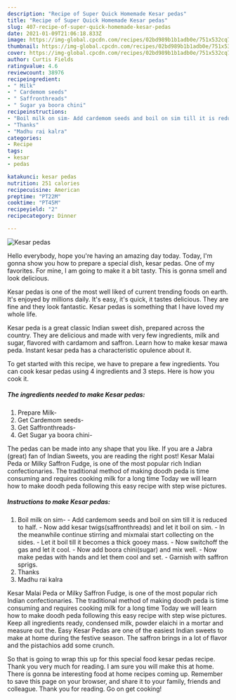 ```yaml
---
description: "Recipe of Super Quick Homemade Kesar pedas"
title: "Recipe of Super Quick Homemade Kesar pedas"
slug: 407-recipe-of-super-quick-homemade-kesar-pedas
date: 2021-01-09T21:06:18.833Z
image: https://img-global.cpcdn.com/recipes/02bd989b1b1adb0e/751x532cq70/kesar-pedas-recipe-main-photo.jpg
thumbnail: https://img-global.cpcdn.com/recipes/02bd989b1b1adb0e/751x532cq70/kesar-pedas-recipe-main-photo.jpg
cover: https://img-global.cpcdn.com/recipes/02bd989b1b1adb0e/751x532cq70/kesar-pedas-recipe-main-photo.jpg
author: Curtis Fields
ratingvalue: 4.6
reviewcount: 38976
recipeingredient:
- " Milk"
- " Cardemom seeds"
- " Saffronthreads"
- " Sugar ya boora chini"
recipeinstructions:
- "Boil milk on sim- Add cardemom seeds and boil on sim till it is reduced to half. Now add kesar twigs(saffronthreads) and let it boil on sim. In the meanwhile continue stirring and mixmalai start collecting on the sides. Let it boil till it becomes a thick gooey mass. Now switchoff the gas and let it cool. Now add boora chini(sugar) and mix well. Now make pedas with hands and let them cool and set. Garnish with saffron sprigs."
- "Thanks"
- "Madhu rai kalra"
categories:
- Recipe
tags:
- kesar
- pedas

katakunci: kesar pedas 
nutrition: 251 calories
recipecuisine: American
preptime: "PT22M"
cooktime: "PT45M"
recipeyield: "2"
recipecategory: Dinner

---
```



![Kesar pedas](https://img-global.cpcdn.com/recipes/02bd989b1b1adb0e/751x532cq70/kesar-pedas-recipe-main-photo.jpg)

Hello everybody, hope you're having an amazing day today. Today, I'm gonna show you how to prepare a special dish, kesar pedas. One of my favorites. For mine, I am going to make it a bit tasty. This is gonna smell and look delicious.

Kesar pedas is one of the most well liked of current trending foods on earth. It's enjoyed by millions daily. It's easy, it's quick, it tastes delicious. They are fine and they look fantastic. Kesar pedas is something that I have loved my whole life.

Kesar peda is a great classic Indian sweet dish, prepared across the country. They are delicious and made with very few ingredients, milk and sugar, flavored with cardamom and saffron. Learn how to make kesar mawa peda. Instant kesar peda has a characteristic opulence about it.


To get started with this recipe, we have to prepare a few ingredients. You can cook kesar pedas using 4 ingredients and 3 steps. Here is how you cook it.

<!--inarticleads1-->

##### The ingredients needed to make Kesar pedas:

1. Prepare  Milk-
1. Get  Cardemom seeds-
1. Get  Saffronthreads-
1. Get  Sugar ya boora chini-


The pedas can be made into any shape that you like. If you are a Jabra (great) fan of Indian Sweets, you are reading the right post! Kesar Malai Peda or Milky Saffron Fudge, is one of the most popular rich Indian confectionaries. The traditional method of making doodh peda is time consuming and requires cooking milk for a long time Today we will learn how to make doodh peda following this easy recipe with step wise pictures. 

<!--inarticleads2-->

##### Instructions to make Kesar pedas:

1. Boil milk on sim- - Add cardemom seeds and boil on sim till it is reduced to half. - Now add kesar twigs(saffronthreads) and let it boil on sim. - In the meanwhile continue stirring and mixmalai start collecting on the sides. - Let it boil till it becomes a thick gooey mass. - Now switchoff the gas and let it cool. - Now add boora chini(sugar) and mix well. - Now make pedas with hands and let them cool and set. - Garnish with saffron sprigs.
1. Thanks
1. Madhu rai kalra


Kesar Malai Peda or Milky Saffron Fudge, is one of the most popular rich Indian confectionaries. The traditional method of making doodh peda is time consuming and requires cooking milk for a long time Today we will learn how to make doodh peda following this easy recipe with step wise pictures. Keep all ingredients ready, condensed milk, powder elaichi in a mortar and measure out the. Easy Kesar Pedas are one of the easiest Indian sweets to make at home during the festive season. The saffron brings in a lot of flavor and the pistachios add some crunch. 

So that is going to wrap this up for this special food kesar pedas recipe. Thank you very much for reading. I am sure you will make this at home. There is gonna be interesting food at home recipes coming up. Remember to save this page on your browser, and share it to your family, friends and colleague. Thank you for reading. Go on get cooking!
